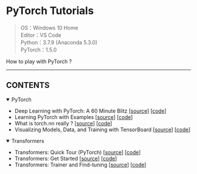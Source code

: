 # PyTorch Tutorials

> OS：Windows 10 Home  
> Editor：VS Code  
> Python：3.7.9 (Anaconda 5.3.0)  
> PyTorch：1.5.0  

How to play with PyTorch ?

---

## CONTENTS

<details open>
<summary>PyTorch</summary>

* Deep Learning with PyTorch: A 60 Minute Blitz [[source](https://pytorch.org/tutorials/beginner/deep_learning_60min_blitz.html)] [[code](https://github.com/atomicoo/pytorch-tutorials/tree/master/OFFICIAL/A_60_MINUTE_BLITZ)]
* Learning PyTorch with Examples [[source](https://pytorch.org/tutorials/beginner/pytorch_with_examples.html)] [[code](https://github.com/atomicoo/pytorch-tutorials/blob/master/OFFICIAL/LEARN_WITH_EXAMPLES.py)]
* What is torch.nn really ? [[source](https://pytorch.org/tutorials/beginner/nn_tutorial.html)] [[code](https://github.com/atomicoo/pytorch-tutorials/blob/master/OFFICIAL/WHAT_IS_TORCH_NN.py)]
* Visualizing Models, Data, and Training with TensorBoard [[source](https://pytorch.org/tutorials/intermediate/tensorboard_tutorial.html)] [[code](https://github.com/atomicoo/pytorch-tutorials/blob/master/OFFICIAL/VISUALIZING_WITH_TENSORBOARD.py)]

</details>

<details open>
<summary>Transformers</summary>

* Transformers: Quick Tour (PyTorch) [[source](https://github.com/huggingface/transformers#quick-tour)] [[code](https://github.com/atomicoo/pytorch-tutorials/tree/master/TRANSFORMER/QUICK_TOUR_PYTORCH.py)]
* Transformers: Get Started [[source](https://huggingface.co/transformers/quicktour.html)] [[code](https://github.com/atomicoo/pytorch-tutorials/tree/master/TRANSFORMER/GET_STARTED.py)]
* Transformers: Trainer and Find-tuning [[source](https://huggingface.co/transformers/training.html)] [[code](https://github.com/atomicoo/pytorch-tutorials/tree/master/TRANSFORMER/TRAINER_AND_FINDTUNING.py)]

</details>

